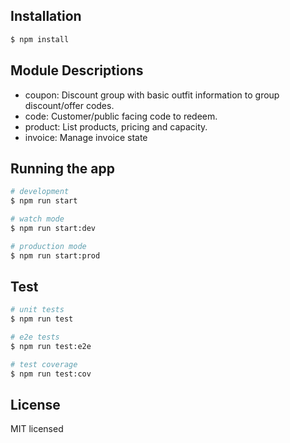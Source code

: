 
## Installation

```bash
$ npm install
```

## Module Descriptions
 - coupon: Discount group with basic outfit information to group discount/offer codes.
 - code: Customer/public facing code to redeem.
 - product: List products, pricing and capacity.
 - invoice: Manage invoice state


## Running the app

```bash
# development
$ npm run start

# watch mode
$ npm run start:dev

# production mode
$ npm run start:prod
```

## Test

```bash
# unit tests
$ npm run test

# e2e tests
$ npm run test:e2e

# test coverage
$ npm run test:cov
```


## License

MIT licensed
